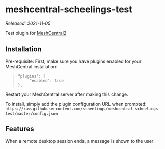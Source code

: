 # meshcentral-scheelings-test
*Released: 2021-11-05*

Test plugin for [MeshCentral2](https://github.com/Ylianst/MeshCentral)

## Installation

 Pre-requisite: First, make sure you have plugins enabled for your MeshCentral installation:
>     "plugins": {
>          "enabled": true
>     },
Restart your MeshCentral server after making this change.

 To install, simply add the plugin configuration URL when prompted:
 `https://raw.githubusercontent.com/scheelings/meshcentral-scheelings-test/master/config.json`

## Features
When a remote desktop session ends, a message is shown to the user